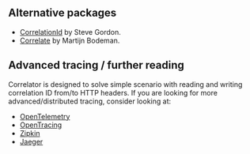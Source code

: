 ## Alternative packages

- [CorrelationId](https://www.nuget.org/packages/CorrelationId/) by Steve Gordon.
- [Correlate](https://www.nuget.org/packages/Correlate.AspNetCore/) by Martijn Bodeman.

## Advanced tracing / further reading

Correlator is designed to solve simple scenario with reading and writing correlation ID from/to HTTP headers.
If you are looking for more advanced/distributed tracing, consider looking at:

- [OpenTelemetry](https://opentelemetry.io/)
- [OpenTracing](https://opentracing.io/)
- [Zipkin](https://zipkin.io/)
- [Jaeger](https://www.jaegertracing.io/)
